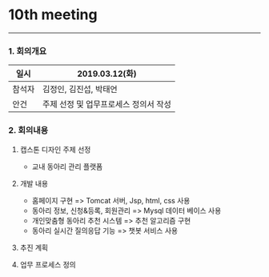 # 10th meeting

----------
### 1. 회의개요

| 일시    |2019.03.12(화)                 |
| --------|-------------------------------|
| 참석자  |김정인, 김진섭, 박태언    |
| 안건    |주제 선정 및 업무프로세스 정의서 작성   |


### 2. 회의내용

 1. 캡스톤 디자인 주제 선정
    * 교내 동아리 관리 플랫폼
   
 2. 개발 내용
    * 홈페이지 구현 => Tomcat 서버, Jsp, html, css 사용
    * 동아리 정보, 신청&등록, 회원관리 => Mysql 데이터 베이스 사용
    * 개인맞춤형 동아리 추천 시스템 =>  추천 알고리즘 구현
    * 동아리 실시간 질의응답 기능 => 챗봇 서비스 사용

 3. 추진 계획
 
 4. 업무 프로세스 정의